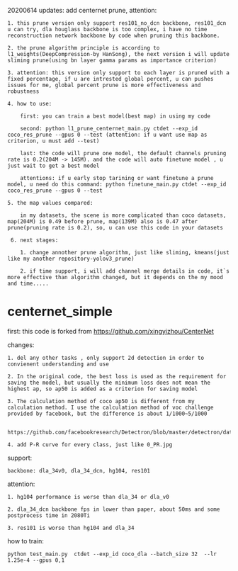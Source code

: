 20200614 updates:
    add centernet prune, attention:

    1. this prune version only support res101_no_dcn backbone, res101_dcn u can try, dla houglass backbone is too complex, i have no time reconstruction network backbone by code when pruning this backbone.

    2. the prune algorithm principle is according to l1_weights(DeepCompression-by HanSong), the next version i will update sliming prune(using bn layer gamma params as importance criterion)

    3. attention: this version only support to each layer is pruned with a fixed percentage, if u are intrested global percent, u can pushes issues for me, global percent prune is more effectiveness and robustness

    4. how to use:

        first: you can train a best model(best map) in using my code

        second: python l1_prune_centernet_main.py ctdet --exp_id coco_res_prune --gpus 0 --test (attention: if u want use map as criterion, u must add --test)

        last: the code will prune one model, the default channels pruning rate is 0.2(204M -> 145M). and the code will auto finetune model , u just wait to get a best model

        attentions: if u early stop tarining or want finetune a prune model, u need do this command: python finetune_main.py ctdet --exp_id coco_res_prune --gpus 0 --test

    5. the map values compared:

        in my datasets, the scene is more complicated than coco datasets, map(204M) is 0.49 before prune, map(139M) also is 0.47 after prune(pruning rate is 0.2), so, u can use this code in your datasets

     6. next stages:

        1. change annother prune algorithm, just like sliming, kmeans(just like my another repository-yolov3_prune)

        2. if time support, i will add channel merge details in code, it`s more effective than algorithm changed, but it depends on the my mood and time.....


# centernet_simple

first: this code is forked from https://github.com/xingyizhou/CenterNet

changes:

    1. del any other tasks , only support 2d detection in order to convienent understanding and use

    2. In the original code, the best loss is used as the requirement for saving the model, but usually the minimum loss does not mean the highest ap, so ap50 is added as a criterion for saving model

    3. The calculation method of coco ap50 is different from my calculation method. I use the calculation method of voc challenge provided by facebook, but the difference is about 1/1000~5/1000

     https://github.com/facebookresearch/Detectron/blob/master/detectron/datasets/voc_eval.py

    4. add P-R curve for every class, just like 0_PR.jpg

support:

    backbone: dla_34v0, dla_34_dcn, hg104, res101

attention:

    1. hg104 performance is worse than dla_34 or dla_v0

    2. dla_34_dcn backbone fps in lower than paper, about 50ms and some postprocess time in 2080Ti

    3. res101 is worse than hg104 and dla_34

how to train:

    python test_main.py  ctdet --exp_id coco_dla --batch_size 32  --lr 1.25e-4 --gpus 0,1
